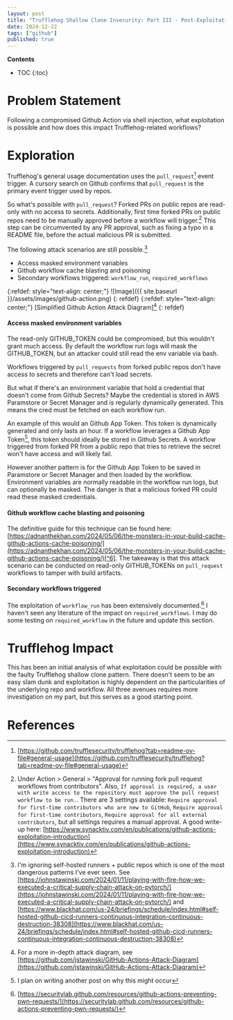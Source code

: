 ```yaml
---
layout: post
title: "Trufflehog Shallow Clone Insecurity: Part III - Post-Exploitation"
date: 2024-12-22
tags: ["github"]
published: true
---
```


**Contents**
* TOC
{:toc}

# Problem Statement

Following a compromised Github Action via shell injection, what exploitation is possible and how does this impact Trufflehog-related workflows?

# Exploration

Trufflehog's general usage documentation uses the `pull_request`[^1] event trigger. A cursory search on Github confirms that `pull_request` is the primary event trigger used by repos.

So what's possible with `pull_request`? Forked PRs on public repos are read-only with no access to secrets. Additionally, first time forked PRs on public repos need to be manually approved before a workflow will trigger.[^2] This step can be circumvented by any PR approval, such as fixing a typo in a README file, before the actual malicious PR is submitted. 

The following attack scenarios are still possible.[^3]

* Access masked environment variables
* Github workflow cache blasting and poisoning
* Secondary workflows triggered: `workflow_run`, `required_workflows`

{:refdef: style="text-align: center;"}
![Image]({{ site.baseurl }}/assets/images/github-action.png)
{: refdef}
{:refdef: style="text-align: center;"}
\[Simplified Github Action Attack Diagram\][^4]
{: refdef}

#### Access masked environment variables

The read-only GITHUB_TOKEN could be compromised, but this wouldn't grant much access. By default the workflow run logs will mask the GITHUB_TOKEN, but an attacker could still read the env variable via bash.

Workflows triggered by `pull_requests` from forked public repos don't have access to secrets and therefore can't load secrets. 

But what if there's an environment variable that hold a credential that doesn't come from Github Secrets? Maybe the credential is stored in AWS Paramstore or Secret Manager and is regularly dynamically generated. This means the cred must be fetched on each workflow run. 

An example of this would an Github App Token. This token is dynamically generated and only lasts an hour. If a workflow leverages a Github App Token[^5], this token should ideally be stored in Github Secrets. A workflow triggered from forked PR from a public repo that tries to retrieve the secret won't have access and will likely fail.

However another pattern is for the Github App Token to be saved in Paramstore or Secret Manager and then loaded by the workflow. Environment variables are normally readable in the workflow run logs, but can optionally be masked. The danger is that a malicious forked PR could read these masked credentials. 

#### Github workflow cache blasting and poisoning

The definitive guide for this technique can be found here: [https://adnanthekhan.com/2024/05/06/the-monsters-in-your-build-cache-github-actions-cache-poisoning/](https://adnanthekhan.com/2024/05/06/the-monsters-in-your-build-cache-github-actions-cache-poisoning/)[^6]. The takeaway is that this attack scenario can be conducted on read-only GITHUB_TOKENs on `pull_request` workflows to tamper with build artifacts.

#### Secondary workflows triggered

The exploitation of `workflow_run` has been extensively documented.[^7] I haven't seen any literature of the impact on `required_workflows`. I may do some testing on `required_workflow` in the future and update this section. 

# Trufflehog Impact

This has been an initial analysis of what exploitation could be possible with the faulty Trufflehog shallow clone pattern. There doesn't seem to be an easy slam dunk  and exploitation is highly dependent on the particularities of the underlying repo and workflow. All three avenues requires more investigation on my part, but this serves as a good starting point.  

# References

[^1]: [https://github.com/trufflesecurity/trufflehog?tab=readme-ov-file#general-usage](https://github.com/trufflesecurity/trufflehog?tab=readme-ov-file#general-usage)

[^2]: Under Action > General > "Approval for running fork pull request workflows from contributors". Also, `If approval is required, a user with write access to the repository must approve the pull request workflow to be run.`. There are 3 settings available: `Require approval for first-time contributors who are new to GitHub`, `Require approval for first-time contributors`, `Require approval for all external contributors`, but all settings requires a manual approval. A good write-up here: [https://www.synacktiv.com/en/publications/github-actions-exploitation-introduction](https://www.synacktiv.com/en/publications/github-actions-exploitation-introduction)

[^3]: I'm ignoring self-hosted runners + public repos which is one of the most dangerous patterns I've ever seen. See [https://johnstawinski.com/2024/01/11/playing-with-fire-how-we-executed-a-critical-supply-chain-attack-on-pytorch/](https://johnstawinski.com/2024/01/11/playing-with-fire-how-we-executed-a-critical-supply-chain-attack-on-pytorch/) and [https://www.blackhat.com/us-24/briefings/schedule/index.html#self-hosted-github-cicd-runners-continuous-integration-continuous-destruction-38308](https://www.blackhat.com/us-24/briefings/schedule/index.html#self-hosted-github-cicd-runners-continuous-integration-continuous-destruction-38308)

[^4]: For a more in-depth attack diagram, see [https://github.com/jstawinski/GitHub-Actions-Attack-Diagram](https://github.com/jstawinski/GitHub-Actions-Attack-Diagram)

[^5]: I plan on writing another post on why this might occur

[^6]: [https://github.com/AdnaneKhan/ActionsCacheBlasting](https://github.com/AdnaneKhan/ActionsCacheBlasting)

[^7]: [https://securitylab.github.com/resources/github-actions-preventing-pwn-requests/](https://securitylab.github.com/resources/github-actions-preventing-pwn-requests/)